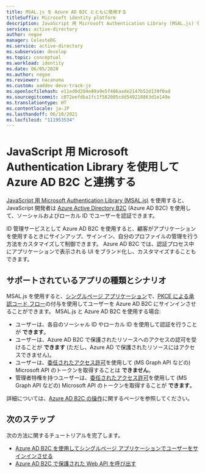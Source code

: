 ```yaml
---
title: MSAL.js を Azure AD B2C とともに使用する
titleSuffix: Microsoft identity platform
description: JavaScript 用 Microsoft Authentication Library (MSAL.js) を使用すると、アプリケーションは Azure AD B2C と連携し、セキュリティで保護された Web API を呼び出すためのトークンを取得できます。 これらの Web API には、Microsoft Graph、その他の Microsoft API、他の開発者の Web API、または自分の Web API が可能です。
services: active-directory
author: negoe
manager: CelesteDG
ms.service: active-directory
ms.subservice: develop
ms.topic: conceptual
ms.workload: identity
ms.date: 06/05/2020
ms.author: negoe
ms.reviewer: nacanuma
ms.custom: aaddev devx-track-js
ms.openlocfilehash: e11ed0d284e89a9e5f406aade2147b52d139f0ad
ms.sourcegitcommit: c072eefdba1fc1f582005cdd549218863d1e149e
ms.translationtype: HT
ms.contentlocale: ja-JP
ms.lasthandoff: 06/10/2021
ms.locfileid: "111953534"
---
```

# <a name="use-the-microsoft-authentication-library-for-javascript-to-work-with-azure-ad-b2c"></a>JavaScript 用 Microsoft Authentication Library を使用して Azure AD B2C と連携する

[JavaScript 用 Microsoft Authentication Library (MSAL.js)](https://github.com/AzureAD/microsoft-authentication-library-for-js) を使用すると、JavaScript 開発者は [Azure Active Directory B2C](../../active-directory-b2c/overview.md) (Azure AD B2C) を使用して、ソーシャルおよびローカル ID でユーザーを認証できます。

ID 管理サービスとして Azure AD B2C を使用すると、顧客がアプリケーションを使用するときにサインアップ、サインイン、自分のプロファイルの管理を行う方法をカスタマイズして制御できます。 Azure AD B2C では、認証プロセス中にアプリケーションで表示される UI をブランド化し、カスタマイズすることもできます。

## <a name="supported-app-types-and-scenarios"></a>サポートされているアプリの種類とシナリオ

MSAL.js を使用すると、[シングルページ アプリケーション](../../active-directory-b2c/application-types.md#single-page-applications)で、[PKCE による承認コード フロー](../../active-directory-b2c/authorization-code-flow.md)の付与を使用してユーザーを Azure AD B2C にサインインさせることができます。 MSAL.js と Azure AD B2C を使用する場合:

- ユーザーは、各自のソーシャル ID やローカル ID を使用して認証を行うことが **できます**。
- ユーザーは、Azure AD B2C で保護されたリソースへのアクセスの認可を受けることが **できます** (ただし、Azure AD で保護されたリソースにはアクセスできません)。
- ユーザーは、[委任されたアクセス許可](/azure/active-directory/develop/v2-permissions-and-consent#permission-types)を使用して (MS Graph API などの) Microsoft API のトークンを取得することは **できません**。
- 管理者特権を持つユーザーは、[委任されたアクセス許可](/azure/active-directory/develop/v2-permissions-and-consent#permission-types)を使用して (MS Graph API などの) Microsoft API のトークンを取得することが **できます**。

詳細については、[Azure AD B2C の操作](https://github.com/AzureAD/microsoft-authentication-library-for-js/blob/dev/lib/msal-browser/docs/working-with-b2c.md)に関するページを参照してください。

## <a name="next-steps"></a>次のステップ

次の方法に関するチュートリアルを完了します。

- [Azure AD B2C を使用してシングルページ アプリケーションでユーザーをサインインさせる](../../active-directory-b2c/tutorial-single-page-app.md)
- [Azure AD B2C で保護された Web API を呼び出す](../../active-directory-b2c/tutorial-single-page-app-webapi.md)